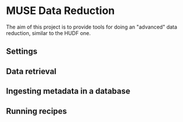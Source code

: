 # MUSE Data Reduction

The aim of this project is to provide tools for doing an "advanced" data
reduction, similar to the HUDF one.

## Settings

## Data retrieval

## Ingesting metadata in a database

## Running recipes

